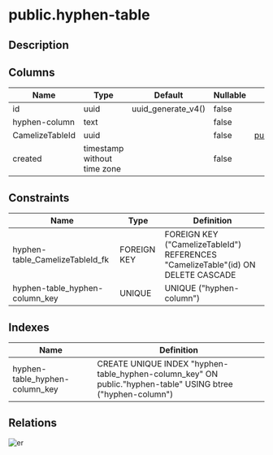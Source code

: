 # public.hyphen-table

## Description

## Columns

| Name            | Type                        | Default            | Nullable | Parents                                         |
| --------------- | --------------------------- | ------------------ | -------- | ----------------------------------------------- |
| id              | uuid                        | uuid_generate_v4() | false    |                                                 |
| hyphen-column   | text                        |                    | false    |                                                 |
| CamelizeTableId | uuid                        |                    | false    | [public.CamelizeTable](public.CamelizeTable.md) |
| created         | timestamp without time zone |                    | false    |                                                 |

## Constraints

| Name                            | Type        | Definition                                                                       |
| ------------------------------- | ----------- | -------------------------------------------------------------------------------- |
| hyphen-table_CamelizeTableId_fk | FOREIGN KEY | FOREIGN KEY ("CamelizeTableId") REFERENCES "CamelizeTable"(id) ON DELETE CASCADE |
| hyphen-table_hyphen-column_key  | UNIQUE      | UNIQUE ("hyphen-column")                                                         |

## Indexes

| Name                           | Definition                                                                                                  |
| ------------------------------ | ----------------------------------------------------------------------------------------------------------- |
| hyphen-table_hyphen-column_key | CREATE UNIQUE INDEX "hyphen-table_hyphen-column_key" ON public."hyphen-table" USING btree ("hyphen-column") |

## Relations

![er](public.hyphen-table.svg)

